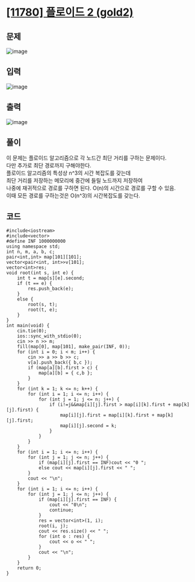 # [[11780] 플로이드 2 (gold2)](https://www.acmicpc.net/problem/11780)
## 문제
![image](https://github.com/daehan-86/baekjoon_study_with_cpp/assets/78295295/ef19a866-6e5e-4930-9c4a-cde01b1715c0)

## 입력
![image](https://github.com/daehan-86/baekjoon_study_with_cpp/assets/78295295/ae4d1dd1-bb12-40e7-bbdd-1a4d45a5bf35)

## 출력
![image](https://github.com/daehan-86/baekjoon_study_with_cpp/assets/78295295/a77ffe3a-b2b1-4d18-8329-81c3a6021a98)

## 풀이
이 문제는 플로이드 알고리즘으로 각 노드간 최단 거리를 구하는 문제이다.  
다만 추가로 최단 경로까지 구해야한다.  
플로이드 알고리즘의 특성상 n^3의 시간 복잡도를 갖는데  
최단 거리를 저장하는 메모리에 중간에 들릴 노드까지 저장하여  
나중에 재귀적으로 경로를 구하면 된다. O(n)의 시간으로 경로를 구할 수 있음.  
이때 모든 경로를 구하는것은 O(n^3)의 시간복잡도를 갖는다.

## 코드
```
#include<iostream>
#include<vector>
#define INF 1000000000
using namespace std;
int n, m, a, b, c;
pair<int,int> map[101][101];
vector<pair<int, int>>v[101];
vector<int>res;
void root(int s, int e) {
	int t = map[s][e].second;
	if (t == e) {
		res.push_back(e);
	}
	else {
		root(s, t);
		root(t, e);
	}
}
int main(void) {
	cin.tie(0);
	ios::sync_with_stdio(0);
	cin >> n >> m;
	fill(map[0], map[101], make_pair(INF, 0));
	for (int i = 0; i < m; i++) {
		cin >> a >> b >> c;
		v[a].push_back({ b,c });
		if (map[a][b].first > c) {
			map[a][b] = { c,b };
		}
	}
	for (int k = 1; k <= n; k++) {
		for (int i = 1; i <= n; i++) {
			for (int j = 1; j <= n; j++) {
				if (i!=j&&map[i][j].first > map[i][k].first + map[k][j].first) {
					map[i][j].first = map[i][k].first + map[k][j].first;
					map[i][j].second = k;
				}
			}
		}
	}
	for (int i = 1; i <= n; i++) {
		for (int j = 1; j <= n; j++) {
			if (map[i][j].first == INF)cout << "0 ";
			else cout << map[i][j].first << " ";
		}
		cout << "\n";
	}
	for (int i = 1; i <= n; i++) {
		for (int j = 1; j <= n; j++) {
			if (map[i][j].first == INF) {
				cout << "0\n";
				continue;
			}
			res = vector<int>(1, i);
			root(i, j);
			cout << res.size() << " ";
			for (int o : res) {
				cout << o << " ";
			}
			cout << "\n";
		}
	}
	return 0;
}
```
